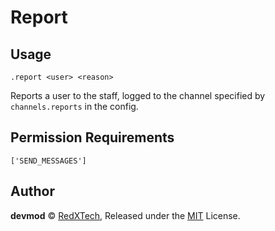 # Report

## Usage
`.report <user> <reason>`

Reports a user to the staff, logged to the channel specified by `channels.reports`
in the config.

## Permission Requirements
`['SEND_MESSAGES']`

## Author
**devmod** © [RedXTech](https://github.com/redxtech), Released under the [MIT](../LICENSE.md) License.
